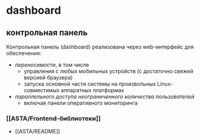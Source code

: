 # dashboard
## контрольная панель

Контрольная панель (dashboard) реализована через web-интерфейс для обеспечения:
- *переносимости*, в том числе 
	- управления с любых мобильных устройств (с достаточно свежей версией браузера)
	- запуска основной части системы на произвольных Linux-совместимых аппаратных платформах
- *параллельного доступа неограниченного количества пользователей*
	- включая панели оперативного мониторинга

### [[ASTA/Frontend-библиотеки]]

- [[ASTA/README]]
